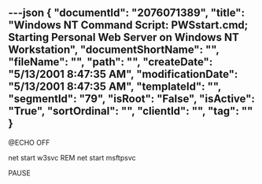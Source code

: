 ---json
{
  "documentId": "2076071389",
  "title": "Windows NT Command Script: PWSstart.cmd; Starting Personal Web Server on Windows NT Workstation",
  "documentShortName": "",
  "fileName": "",
  "path": "",
  "createDate": "5/13/2001 8:47:35 AM",
  "modificationDate": "5/13/2001 8:47:35 AM",
  "templateId": "",
  "segmentId": "79",
  "isRoot": "False",
  "isActive": "True",
  "sortOrdinal": "",
  "clientId": "",
  "tag": ""
}
---

@ECHO OFF

net start w3svc
REM net start msftpsvc

PAUSE
